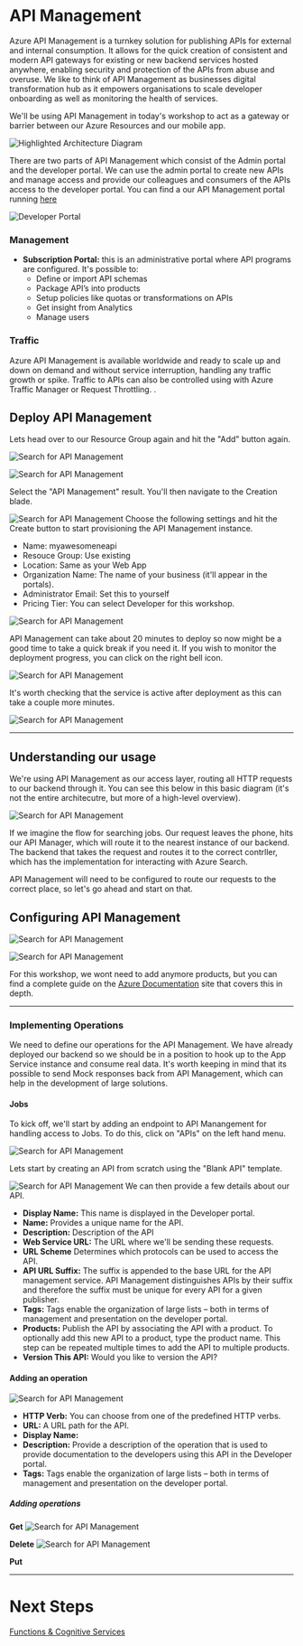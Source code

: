 # API Management
Azure API Management is a turnkey solution for publishing APIs for external and internal consumption. It allows for the quick creation of consistent and modern API gateways for existing or new backend services hosted anywhere, enabling security and protection of the APIs from abuse and overuse. We like to think of API Management as businesses digital transformation hub as it empowers organisations to scale developer onboarding as well as monitoring the health of services. 

We'll be using API Management in today's workshop to act as a gateway or barrier between our Azure Resources and our mobile app. 

![Highlighted Architecture Diagram](Assets/HighlightedArchitecture.png)

There are two parts of API Management which consist of the Admin portal and the developer portal. We can use the admin portal to create new APIs and manage access and provide our colleagues and consumers of the APIs access to the developer portal. You can find a our API Management portal running [here](https://contosomaintenance.portal.azure-api.net/)

![Developer Portal](Assets/DeveloperPortal.png)

### Management
* **Subscription Portal:** this is an administrative portal where API programs are configured. It's possible to:
    * Define or import API schemas
    * Package API’s into products
    * Setup policies like quotas or transformations on APIs
    * Get insight from Analytics
    * Manage users

### Traffic 
Azure API Management is available worldwide and ready to scale up and down on demand and without service interruption, handling any traffic growth or spike. Traffic to APIs can also be controlled using with Azure Traffic Manager or Request Throttling. .

## Deploy API Management 
Lets head over to our Resource Group again and hit the "Add" button again. 

![Search for API Management](Assets/SearchForApiManagement.png)

![Search for API Management](Assets/ApiManagmentSearchResults.png)

Select the "API Management" result. You'll then navigate to the Creation blade. 
    
![Search for API Management](Assets/ApiManagementFillInfo.png)
Choose the following settings and hit the Create button to start provisioning the API Management instance.

* Name: myawesomeneapi
* Resouce Group: Use existing
* Location: Same as your Web App
* Organization Name: The name of your business (it'll appear in the portals). 
* Administrator Email: Set this to yourself
* Pricing Tier: You can select Developer for this workshop. 

![Search for API Management](Assets/DeploymentProgress.png)

API Management can take about 20 minutes to deploy so now might be a good time to take a quick break if you need it. If you wish to monitor the deployment progress, you can click on the right bell icon. 

![Search for API Management](Assets/DeploymentProgress.png)


It's worth checking that the service is active after deployment as this can take a couple more minutes. 

![Search for API Management](Assets/ActivatingService.png)

---

## Understanding our usage
We're using API Management as our access layer, routing all HTTP requests to our backend through it. You can see this below in this basic diagram (it's not the entire architecutre, but more of a high-level overview). 

![Search for API Management](Assets/RequestFlow.png)

If we imagine the flow for searching jobs. Our request leaves the phone, hits our API Manager, which will route it to the nearest instance of our backend. The backend that takes the request and routes it to the correct contrller, which has the implementation for interacting with Azure Search. 

API Management will need to be configured to route our requests to the correct place, so let's go ahead and start on that. 

## Configuring API Management
![Search for API Management](Assets/Deployed.png)


![Search for API Management](Assets/ProductsList.png)

For this workshop, we wont need to add anymore products, but you can find a complete guide on the [Azure Documentation](https://docs.microsoft.com/en-us/azure/api-management/api-management-howto-add-products) site that covers this in depth. 

---
### Implementing Operations
We need to define our operations for the API Management. We have already deployed our backend so we should be in a position to hook up to the App Service instance and consume real data. It's worth keeping in mind that its possible to send Mock responses back from API Management, which can help in the development of large solutions. 

#### Jobs
To kick off, we'll start by adding an endpoint to API Manangement for handling access to Jobs. To do this, click on "APIs" on the left hand menu. 

![Search for API Management](Assets/ApiBlade.png)

Lets start by creating an API from scratch using the "Blank API" template. 

![Search for API Management](Assets/CreateJobsAPI.png)
We can then provide a few details about our API. 

* **Display Name:** This name is displayed in the Developer portal.
* **Name:** Provides a unique name for the API. 
* **Description:** Description of the API
* **Web Service URL:** The URL where we'll be sending these requests. 
* **URL Scheme** Determines which protocols can be used to access the API.
* **API URL Suffix:** The suffix is appended to the base URL for the API management service. API Management distinguishes APIs by their suffix and therefore the suffix must be unique for every API for a given publisher.
* **Tags:** Tags enable the organization of large lists – both in terms of management and presentation on the developer portal.
* **Products:** Publish the API by associating the API with a product. To optionally add this new API to a product, type the product name. This step can be repeated multiple times to add the API to multiple products.
* **Version This API:** Would you like to version the API? 

#### Adding an operation

![Search for API Management](Assets/ApiRequestOptions.png)

* **HTTP Verb:** You can choose from one of the predefined HTTP verbs.
* **URL:** A URL path for the API.
* **Display Name:** 
* **Description:** Provide a description of the operation that is used to provide documentation to the developers using this API in the Developer portal.
* **Tags:** Tags enable the organization of large lists – both in terms of management and presentation on the developer portal.




##### Adding operations

**Get**
![Search for API Management](Assets/CreateJobsGetAPI.png)

**Delete**
![Search for API Management](Assets/CreateDeleteApi.png)

**Put**

---
# Next Steps 
[Functions & Cognitive Services](../06_Functions_Cognitive_Services/README.md)
